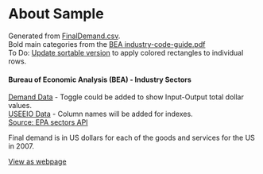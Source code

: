 # About Sample

Generated from [FinalDemand.csv](USEEIOv1_1_FinalDemand.csv).<br>
Bold main categories from the [BEA industry-code-guide.pdf](https://www.bea.gov/sites/default/files/2018-04/2017-industry-code-guide.pdf)  
To Do: <a href="sortable.html">Update sortable version</a> to apply colored rectangles to individual rows.  

<!-- [Products - Bureau of Economic Analysis (BEA)](bea)  -->
<!--
[USEEIOv1_1_FinalDemand.csv](USEEIOv1_1_FinalDemand.csv)

Source:
https://stategov.github.io/us/bea/USEEIOv1.1_FinalDemand.csv
-->

#### Bureau of Economic Analysis (BEA) - <span style='white-space:nowrap'>Industry Sectors</span> 
[Demand Data](USEEIOv1_1_FinalDemand.csv) - Toggle could be added to show Input-Output total dollar values.  
<span style='white-space: nowrap;'>[USEEIO Data](USEEIO.csv)</span> - Column names will be added for indexes. <span style="white-space:nowrap"><a href="https://smmtool.app.cloud.gov/api/USEEIO/sectors">Source: EPA sectors API</a></span>  
<!-- http://model.georgia.org/smm-tool-suite/ -->

<!--in Millions-->

Final demand is in US dollars for each of the goods and services for the US in 2007.
<!-- , and the sector codes and names are already separated. --> 
<!-- Wes -->



<div class="showGit">
<a href="https://modelearth.github.io/community/start/dataset">View as webpage</a>
</div>
